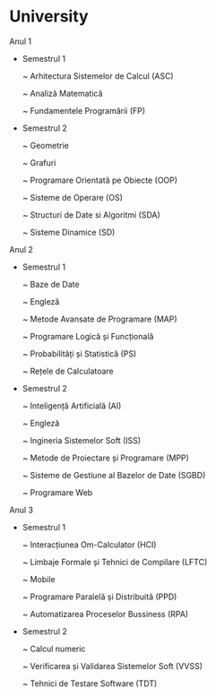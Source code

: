 # University

Anul 1
  * Semestrul 1

    ~ Arhitectura Sistemelor de Calcul (ASC)
    
    ~ Analiză Matematică
    
    ~ Fundamentele Programării (FP)
    
  * Semestrul 2

    ~ Geometrie
    
    ~ Grafuri
    
    ~ Programare Orientată pe Obiecte (OOP)
    
    ~ Sisteme de Operare (OS)
    
    ~ Structuri de Date si Algoritmi (SDA)
    
    ~ Sisteme Dinamice (SD)
    
Anul 2
  * Semestrul 1

    ~ Baze de Date
    
    ~ Engleză
    
    ~ Metode Avansate de Programare (MAP)
    
    ~ Programare Logică și Funcțională
    
    ~ Probabilități și Statistică (PS)
    
    ~ Rețele de Calculatoare
    
  * Semestrul 2

    ~ Inteligență Artificială (AI)
    
    ~ Engleză
    
    ~ Ingineria Sistemelor Soft (ISS)
    
    ~ Metode de Proiectare și Programare (MPP)
    
    ~ Sisteme de Gestiune al Bazelor de Date (SGBD)
    
    ~ Programare Web
    
Anul 3
  * Semestrul 1

    ~ Interacțiunea Om-Calculator (HCI)
    
    ~ Limbaje Formale și Tehnici de Compilare (LFTC)
    
    ~ Mobile
    
    ~ Programare Paralelă și Distribuită (PPD)
    
    ~ Automatizarea Proceselor Bussiness (RPA)
    
  * Semestrul 2

    ~ Calcul numeric
    
    ~ Verificarea și Validarea Sistemelor Soft (VVSS)
    
    ~ Tehnici de Testare Software (TDT)
